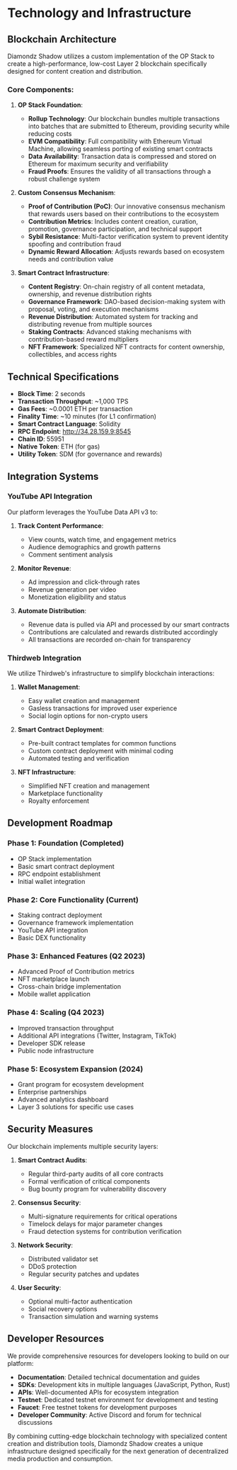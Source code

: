 # Technology and Infrastructure

## Blockchain Architecture

Diamondz Shadow utilizes a custom implementation of the OP Stack to create a high-performance, low-cost Layer 2 blockchain specifically designed for content creation and distribution.

### Core Components:

1. **OP Stack Foundation**:
   - **Rollup Technology**: Our blockchain bundles multiple transactions into batches that are submitted to Ethereum, providing security while reducing costs
   - **EVM Compatibility**: Full compatibility with Ethereum Virtual Machine, allowing seamless porting of existing smart contracts
   - **Data Availability**: Transaction data is compressed and stored on Ethereum for maximum security and verifiability
   - **Fraud Proofs**: Ensures the validity of all transactions through a robust challenge system

2. **Custom Consensus Mechanism**:
   - **Proof of Contribution (PoC)**: Our innovative consensus mechanism that rewards users based on their contributions to the ecosystem
   - **Contribution Metrics**: Includes content creation, curation, promotion, governance participation, and technical support
   - **Sybil Resistance**: Multi-factor verification system to prevent identity spoofing and contribution fraud
   - **Dynamic Reward Allocation**: Adjusts rewards based on ecosystem needs and contribution value

3. **Smart Contract Infrastructure**:
   - **Content Registry**: On-chain registry of all content metadata, ownership, and revenue distribution rights
   - **Governance Framework**: DAO-based decision-making system with proposal, voting, and execution mechanisms
   - **Revenue Distribution**: Automated system for tracking and distributing revenue from multiple sources
   - **Staking Contracts**: Advanced staking mechanisms with contribution-based reward multipliers
   - **NFT Framework**: Specialized NFT contracts for content ownership, collectibles, and access rights

## Technical Specifications

- **Block Time**: 2 seconds
- **Transaction Throughput**: ~1,000 TPS
- **Gas Fees**: ~0.0001 ETH per transaction
- **Finality Time**: ~10 minutes (for L1 confirmation)
- **Smart Contract Language**: Solidity
- **RPC Endpoint**: http://34.28.159.9:8545
- **Chain ID**: 55951
- **Native Token**: ETH (for gas)
- **Utility Token**: SDM (for governance and rewards)

## Integration Systems

### YouTube API Integration

Our platform leverages the YouTube Data API v3 to:

1. **Track Content Performance**:
   - View counts, watch time, and engagement metrics
   - Audience demographics and growth patterns
   - Comment sentiment analysis

2. **Monitor Revenue**:
   - Ad impression and click-through rates
   - Revenue generation per video
   - Monetization eligibility and status

3. **Automate Distribution**:
   - Revenue data is pulled via API and processed by our smart contracts
   - Contributions are calculated and rewards distributed accordingly
   - All transactions are recorded on-chain for transparency

### Thirdweb Integration

We utilize Thirdweb's infrastructure to simplify blockchain interactions:

1. **Wallet Management**:
   - Easy wallet creation and management
   - Gasless transactions for improved user experience
   - Social login options for non-crypto users

2. **Smart Contract Deployment**:
   - Pre-built contract templates for common functions
   - Custom contract deployment with minimal coding
   - Automated testing and verification

3. **NFT Infrastructure**:
   - Simplified NFT creation and management
   - Marketplace functionality
   - Royalty enforcement

## Development Roadmap

### Phase 1: Foundation (Completed)
- OP Stack implementation
- Basic smart contract deployment
- RPC endpoint establishment
- Initial wallet integration

### Phase 2: Core Functionality (Current)
- Staking contract deployment
- Governance framework implementation
- YouTube API integration
- Basic DEX functionality

### Phase 3: Enhanced Features (Q2 2023)
- Advanced Proof of Contribution metrics
- NFT marketplace launch
- Cross-chain bridge implementation
- Mobile wallet application

### Phase 4: Scaling (Q4 2023)
- Improved transaction throughput
- Additional API integrations (Twitter, Instagram, TikTok)
- Developer SDK release
- Public node infrastructure

### Phase 5: Ecosystem Expansion (2024)
- Grant program for ecosystem development
- Enterprise partnerships
- Advanced analytics dashboard
- Layer 3 solutions for specific use cases

## Security Measures

Our blockchain implements multiple security layers:

1. **Smart Contract Audits**:
   - Regular third-party audits of all core contracts
   - Formal verification of critical components
   - Bug bounty program for vulnerability discovery

2. **Consensus Security**:
   - Multi-signature requirements for critical operations
   - Timelock delays for major parameter changes
   - Fraud detection systems for contribution verification

3. **Network Security**:
   - Distributed validator set
   - DDoS protection
   - Regular security patches and updates

4. **User Security**:
   - Optional multi-factor authentication
   - Social recovery options
   - Transaction simulation and warning systems

## Developer Resources

We provide comprehensive resources for developers looking to build on our platform:

- **Documentation**: Detailed technical documentation and guides
- **SDKs**: Development kits in multiple languages (JavaScript, Python, Rust)
- **APIs**: Well-documented APIs for ecosystem integration
- **Testnet**: Dedicated testnet environment for development and testing
- **Faucet**: Free testnet tokens for development purposes
- **Developer Community**: Active Discord and forum for technical discussions

By combining cutting-edge blockchain technology with specialized content creation and distribution tools, Diamondz Shadow creates a unique infrastructure designed specifically for the next generation of decentralized media production and consumption.
